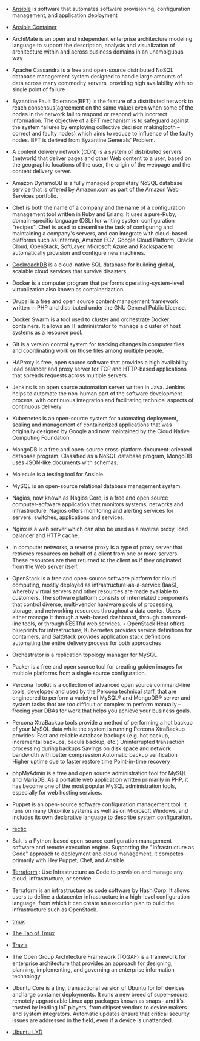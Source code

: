 - [Ansible](https://docs.ansible.com) is software that automates software provisioning, configuration management, and application deployment
- [Ansible Container](https://docs.ansible.com/ansible-container/)
- ArchiMate is an open and independent enterprise architecture modeling language to support the description, analysis and visualization of architecture within and across business domains in an unambiguous way
- Apache Cassandra is a free and open-source distributed NoSQL database management system designed to handle large amounts of data across many commodity servers, providing high availability with no single point of failure
- Byzantine Fault Tolerance(BFT) is the feature of a distributed network to reach consensus(agreement on the same value) even when some of the nodes in the network fail to respond or respond with incorrect information. The objective of a BFT mechanism is to safeguard against the system failures by employing collective decision making(both – correct and faulty nodes) which aims to reduce to influence of the faulty nodes. BFT is derived from Byzantine Generals’ Problem.
- A content delivery network (CDN) is a system of distributed servers (network) that deliver pages and other Web content to a user, based on the geographic locations of the user, the origin of the webpage and the content delivery server.
- Amazon DynamoDB is a fully managed proprietary NoSQL database service that is offered by Amazon.com as part of the Amazon Web Services portfolio.
- Chef is both the name of a company and the name of a configuration management tool written in Ruby and Erlang. It uses a pure-Ruby, domain-specific language (DSL) for writing system configuration "recipes". Chef is used to streamline the task of configuring and maintaining a company's servers, and can integrate with cloud-based platforms such as Internap, Amazon EC2, Google Cloud Platform, Oracle Cloud, OpenStack, SoftLayer, Microsoft Azure and Rackspace to automatically provision and configure new machines.
- [CockroachDB](https://www.cockroachlabs.com/) is a cloud-native SQL database for building global, scalable cloud services that survive disasters .
- Docker is a computer program that performs operating-system-level virtualization also known as containerization.
- Drupal is a free and open source content-management framework written in PHP and distributed under the GNU General Public License.
- Docker Swarm is a tool used to cluster and orchestrate Docker containers. It allows an IT administrator to manage a cluster of host systems as a resource pool.
- Git is a version control system for tracking changes in computer files and coordinating work on those files among multiple people.
- HAProxy is free, open source software that provides a high availability load balancer and proxy server for TCP and HTTP-based applications that spreads requests across multiple servers.
- Jenkins is an open source automation server written in Java. Jenkins helps to automate the non-human part of the software development process, with continuous integration and facilitating technical aspects of continuous delivery
- Kubernetes is an open-source system for automating deployment, scaling and management of containerized applications that was originally designed by Google and now maintained by the Cloud Native Computing Foundation.
- MongoDB is a free and open-source cross-platform document-oriented database program. Classified as a NoSQL database program, MongoDB uses JSON-like documents with schemas.
- Molecule is a testing tool for Ansible. 
- MySQL is an open-source relational database management system.
- Nagios, now known as Nagios Core, is a free and open source computer-software application that monitors systems, networks and infrastructure. Nagios offers monitoring and alerting services for servers, switches, applications and services.
- Nginx is a web server which can also be used as a reverse proxy, load balancer and HTTP cache.
- In computer networks, a reverse proxy is a type of proxy server that retrieves resources on behalf of a client from one or more servers. These resources are then returned to the client as if they originated from the Web server itself. 
- OpenStack is a free and open-source software platform for cloud computing, mostly deployed as infrastructure-as-a-service (IaaS), whereby virtual servers and other resources are made available to customers. The software platform consists of interrelated components that control diverse, multi-vendor hardware pools of processing, storage, and networking resources throughout a data center. Users either manage it through a web-based dashboard, through command-line tools, or through RESTful web services.
	◦ OpenStack Heat offers blueprints for infrastructure, Kubernetes provides service definitions for containers, and SaltStack provides application stack definitions automating the entire delivery process for both approaches
- Orchestrator is a replication topology manager for MySQL. 
- Packer is a free and open source tool for creating golden images for multiple platforms from a single source configuration.
- Percona Toolkit is a collection of advanced open source command-line tools, developed and used by the Percona technical staff, that are engineered to perform a variety of MySQL® and MongoDB® server and system tasks that are too difficult or complex to perform manually – freeing your DBAs for work that helps you achieve your business goals.
- Percona XtraBackup tools provide a method of performing a hot backup of your MySQL data while the system is running
Percona XtraBackup provides:
Fast and reliable database backups (e.g. hot backup, incremental backups, bacula backup, etc.)
Uninterrupted transaction processing during backups
Savings on disk space and network bandwidth with better compression
Automatic backup verification
Higher uptime due to faster restore time
Point-in-time recovery
- phpMyAdmin is a free and open source administration tool for MySQL and MariaDB. As a portable web application written primarily in PHP, it has become one of the most popular MySQL administration tools, especially for web hosting services.
- Puppet is an open-source software configuration management tool. It runs on many Unix-like systems as well as on Microsoft Windows, and includes its own declarative language to describe system configuration.
- [rectic](https://restic.net/#quickstart)
- Salt is a Python-based open-source configuration management software and remote execution engine. Supporting the "Infrastructure as Code" approach to deployment and cloud management, it competes primarily with Hey Puppet, Chef, and Ansible. 

- [Terraform](https://www.terraform.io/) : Use Infrastructure as Code to provision and manage any cloud, infrastructure, or service
- Terraform is an infrastructure as code software by HashiCorp. It allows users to define a datacenter infrastructure in a high-level configuration language, from which it can create an execution plan to build the infrastructure such as OpenStack.

- [tmux](https://arcolinux.com/everthing-you-need-to-know-about-tmux-introduction/)
- [The Tao of Tmux](https://leanpub.com/the-tao-of-tmux/read)

- [Travis](https://docs.travis-ci.com/user/tutorial/#to-get-started-with-travis-ci-using-github)
- The Open Group Architecture Framework (TOGAF) is a framework for enterprise architecture that provides an approach for designing, planning, implementing, and governing an enterprise information technology
- Ubuntu Core is a tiny, transactional version of Ubuntu for IoT devices and large container deployments. It runs a new breed of super-secure, remotely upgradeable Linux app packages known as snaps ‐ and it’s trusted by leading IoT players, from chipset vendors to device makers and system integrators. Automatic updates ensure that critical security issues are addressed in the field, even if a device is unattended.
- [Ubuntu LXD](https://ubuntu.com/blog/lxd-clusters-a-primer)




